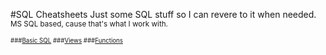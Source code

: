 #SQL Cheatsheets
Just some SQL stuff so I can revere to it when needed. 
<br><small>MS SQL based, cause that's what I work with.<small>

###[Basic SQL][]
###[Views][]
###[Functions][]

[basic sql]: SQL-Cheatsheets/blob/master/basic_sql.md
[views]: SQL-Cheatsheets/blob/master/views.md
[functions]: SQL-Cheatsheets/blob/master/functions.md
